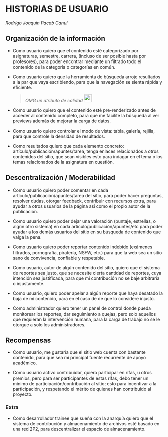 # HISTORIAS DE USUARIO
*Rodrigo Joaquín Pacab Canul*

## Organización de la información

- Como usuario quiero que el contenido esté categorizado por asignaturas, semestre, carrera, (incluso de ser posible hasta por profesores), para poder encontrar mediante un filtrado todo el contenido de la categoría o categorías en común.

- Como usuario quiero que la herramienta de búsqueda arroje resultados a la par que vaya escribiendo, para que la navegación se sienta rápida y eficiente. 

    > *OMG un atributo de calidad* <img src="https://media.tenor.com/G5Xz2KGKMqkAAAAi/wojak-pointing.gif" width="25px">

- Como usuario quiero que el contenido esté pre-renderizado antes de acceder al contenido completo, para que me facilite la búsqueda al ver previews además de mejorar la carga de datos.

- Como usuario quiero controlar el modo de vista: tabla, galería, rejilla, para que controle la densidad de resultados.

- Como resultados quiero que cada elemento concreto: artículo/publicación/apuntes/tarea, tenga enlaces relacionados a otros contenidos del sitio, que sean visibles esto para indagar en el tema o los temas relacionados de la asignatura en cuestión.

## Descentralización / Moderabilidad

- Como usuario quiero poder comentar en cada artículo/publicación/apuntes/tarea del sitio, para poder hacer preguntas, resolver dudas, otorgar feedback, contribuir con recursos extra, para ayudar a otros usuarios de la página así como el propio autor de la publicación.

- Como usuario quiero poder dejar una valoración (puntaje, estrellas, o algún otro sistema) en cada artículo/publicación/apuntes/etc para poder ayudar a los demás usuarios del sitio en su búsqueda de contenido que valga la pena.

- Como usuario quiero poder reportar contenido indebido (exámenes filtrados, pornografía, piratería, NSFW, etc.) para que la web sea un sitio sano de convivencia, confiable y respetable.

- Como usuario, autor de algún contenido del sitio, quiero que el sistema de reportes sea justo, que se necesite cierta cantidad de reportes, cuya intención sea justificada, para que mi contribución no se baje arbitraria o injustamente.

- Como usuario, quiero poder apelar a algún reporte que haya desatado la baja de mi contenido, para en el caso de de que lo considere injusto.

- Como administrador quiero tener un panel de control donde pueda monitorear los reportes, dar seguimiento a quejas, pero solo aquellos que requieran la intervención humana, para la carga de trabajo no se le otorgue a solo los administradores.



## Recompensas 


- Como usuario, me gustaría que el sitio web cuenta con bastante contenido, para que sea mi principal fuente recurrente de apoyo académico.

- Como usuario activo contribuidor, quiero participar en rifas, u otros premios, pero para ser participantes de estas rifas, debo tener un mínimo de participación/contribución al sitio; esto para incentivar a la participación, y respetando el mérito de quienes han contribuido al proyecto.


### Extra

- Como desarrollador trainee que sueña con la anarquía quiero que el sistema de contribución y almacenamiento de archivos esté basado en una red 2P2, para descentralizar el espacio de almacenamiento.